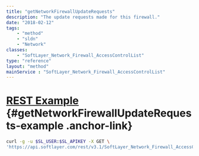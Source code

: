 ```yaml
---
title: "getNetworkFirewallUpdateRequests"
description: "The update requests made for this firewall."
date: "2018-02-12"
tags:
    - "method"
    - "sldn"
    - "Network"
classes:
    - "SoftLayer_Network_Firewall_AccessControlList"
type: "reference"
layout: "method"
mainService : "SoftLayer_Network_Firewall_AccessControlList"
---
```


# [REST Example](#getNetworkFirewallUpdateRequests-example) <a href="/article/rest/"><i class="fas fa-question"></i></a> {#getNetworkFirewallUpdateRequests-example .anchor-link} 
```bash
curl -g -u $SL_USER:$SL_APIKEY -X GET \
'https://api.softlayer.com/rest/v3.1/SoftLayer_Network_Firewall_AccessControlList/{SoftLayer_Network_Firewall_AccessControlListID}/getNetworkFirewallUpdateRequests'
```
